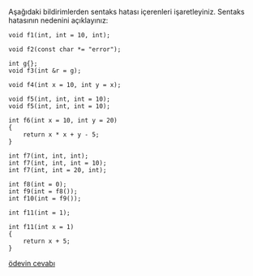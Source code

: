 Aşağıdaki bildirimlerden sentaks hatası içerenleri işaretleyiniz. Sentaks hatasının nedenini açıklayınız:



```
void f1(int, int = 10, int);
```


```
void f2(const char *= "error");
```


```
int g{};
void f3(int &r = g);
```


```
void f4(int x = 10, int y = x);
```

```
void f5(int, int, int = 10);
void f5(int, int, int = 10);
```


```
int f6(int x = 10, int y = 20)
{
	return x * x + y - 5;
}
```

```
int f7(int, int, int);
int f7(int, int, int = 10);
int f7(int, int = 20, int);
```

```
int f8(int = 0);
int f9(int = f8());
int f10(int = f9());
```

```
int f11(int = 1);

int f11(int x = 1)
{
	return x + 5;
}
```



[ödevin cevabı](https://youtu.be/Xj4NQyX985Y)



